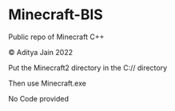 # Minecraft-BIS
Public repo of Minecraft C++

© Aditya Jain 2022

Put the Minecraft2 directory in the C:// directory

Then use Minecraft.exe

No Code provided

